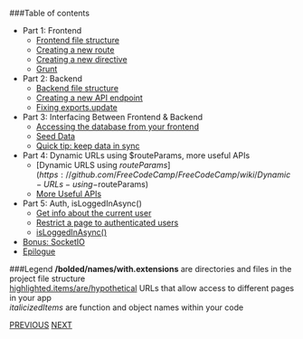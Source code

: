 ###Table of contents
* Part 1: Frontend
    - [Frontend file structure](https://github.com/FreeCodeCamp/FreeCodeCamp/wiki/Frontend-file-structure)
    - [Creating a new route](https://github.com/FreeCodeCamp/FreeCodeCamp/wiki/Creating-a-new-route)
    - [Creating a new directive](https://github.com/FreeCodeCamp/FreeCodeCamp/wiki/Creating-a-new-directive)
    - [Grunt](https://github.com/FreeCodeCamp/FreeCodeCamp/wiki/Grunt)
* Part 2: Backend
    - [Backend file structure](https://github.com/FreeCodeCamp/FreeCodeCamp/wiki/Backend-file-structure)
    - [Creating a new API endpoint](https://github.com/FreeCodeCamp/FreeCodeCamp/wiki/Creating-a-new-API-endpoint)
    - [Fixing exports.update](https://github.com/FreeCodeCamp/FreeCodeCamp/wiki/Fixing-exports.update)
* Part 3: Interfacing Between Frontend & Backend
    - [Accessing the database from your frontend](https://github.com/FreeCodeCamp/FreeCodeCamp/wiki/Accessing-the-database-from-your-frontend)
    - [Seed Data](https://github.com/FreeCodeCamp/FreeCodeCamp/wiki/Seed-data)
    - [Quick tip: keep data in sync](https://github.com/FreeCodeCamp/FreeCodeCamp/wiki/Quick-tip:-keep-data-in-sync)
* Part 4: Dynamic URLs using $routeParams, more useful APIs
    - [Dynamic URLS using $routeParams](https://github.com/FreeCodeCamp/FreeCodeCamp/wiki/Dynamic-URLs-using-$routeParams)
    - [More Useful APIs](https://github.com/FreeCodeCamp/FreeCodeCamp/wiki/More-useful-APIs)
* Part 5: Auth, isLoggedInAsync()
    - [Get info about the current user](https://github.com/FreeCodeCamp/FreeCodeCamp/wiki/Get-info-about-the-current-user)
    - [Restrict a page to authenticated users](https://github.com/FreeCodeCamp/FreeCodeCamp/wiki/Restrict-a-page-to-authenticated-users)
    - [isLoggedInAsync()](https://github.com/FreeCodeCamp/FreeCodeCamp/wiki/isLoggedInAsync())
* [Bonus: SocketIO](https://github.com/FreeCodeCamp/FreeCodeCamp/wiki/Bonus:-SocketIO)
* [Epilogue](https://github.com/FreeCodeCamp/FreeCodeCamp/wiki/Epilogue)

###Legend
**/bolded/names/with.extensions** are directories and files in the project file structure  
<a href="#">highlighted.items/are/hypothetical</a> URLs that allow access to different pages in your app  
*italicizedItems* are function and object names within your code

[PREVIOUS](https://github.com/FreeCodeCamp/FreeCodeCamp/wiki/Intro-to-Yeoman-Angular-Fullstack-Basejumps)
[NEXT](https://github.com/FreeCodeCamp/FreeCodeCamp/wiki/Frontend-file-structure)
